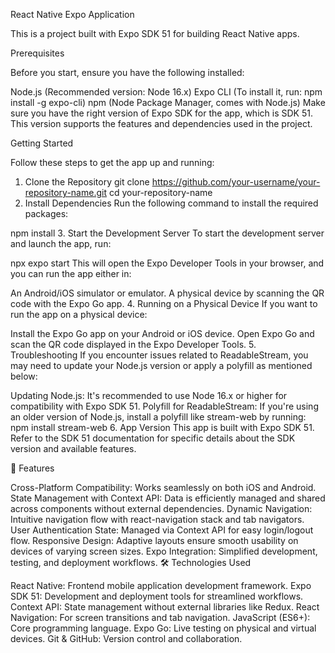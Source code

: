 React Native Expo Application

This is a project built with Expo SDK 51 for building React Native apps.

Prerequisites

Before you start, ensure you have the following installed:

Node.js (Recommended version: Node 16.x)
Expo CLI (To install it, run: npm install -g expo-cli)
npm (Node Package Manager, comes with Node.js)
Make sure you have the right version of Expo SDK for the app, which is SDK 51. This version supports the features and dependencies used in the project.

Getting Started

Follow these steps to get the app up and running:

1. Clone the Repository
git clone https://github.com/your-username/your-repository-name.git
cd your-repository-name
2. Install Dependencies
Run the following command to install the required packages:

npm install
3. Start the Development Server
To start the development server and launch the app, run:

npx expo start
This will open the Expo Developer Tools in your browser, and you can run the app either in:

An Android/iOS simulator or emulator.
A physical device by scanning the QR code with the Expo Go app.
4. Running on a Physical Device
If you want to run the app on a physical device:

Install the Expo Go app on your Android or iOS device.
Open Expo Go and scan the QR code displayed in the Expo Developer Tools.
5. Troubleshooting
If you encounter issues related to ReadableStream, you may need to update your Node.js version or apply a polyfill as mentioned below:

Updating Node.js: It's recommended to use Node 16.x or higher for compatibility with Expo SDK 51.
Polyfill for ReadableStream: If you're using an older version of Node.js, install a polyfill like stream-web by running:
npm install stream-web
6. App Version
This app is built with Expo SDK 51. Refer to the SDK 51 documentation for specific details about the SDK version and available features.

🚀 Features

Cross-Platform Compatibility: Works seamlessly on both iOS and Android.
State Management with Context API: Data is efficiently managed and shared across components without external dependencies.
Dynamic Navigation: Intuitive navigation flow with react-navigation stack and tab navigators.
User Authentication State: Managed via Context API for easy login/logout flow.
Responsive Design: Adaptive layouts ensure smooth usability on devices of varying screen sizes.
Expo Integration: Simplified development, testing, and deployment workflows.
🛠️ Technologies Used

React Native: Frontend mobile application development framework.
Expo SDK 51: Development and deployment tools for streamlined workflows.
Context API: State management without external libraries like Redux.
React Navigation: For screen transitions and tab navigation.
JavaScript (ES6+): Core programming language.
Expo Go: Live testing on physical and virtual devices.
Git & GitHub: Version control and collaboration.
